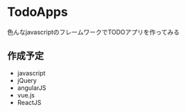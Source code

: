 # TodoApps
色んなjavascriptのフレームワークでTODOアプリを作ってみる

## 作成予定
* javascript
* jQuery
* angularJS
* vue.js
* ReactJS
